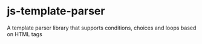 # js-template-parser
A template parser library that supports conditions, choices and loops based on HTML tags

